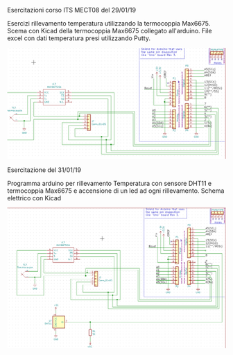 Esercitazioni corso ITS MECT08 del 29/01/19

Esercizi rillevamento temperatura utilizzando la termocoppia Max6675.
Scema con Kicad della termocoppia Max6675 collegato all'arduino.
File excel con dati temperatura presi utilizzando Putty.


![alt text](/img/circuit.png "Logo Title Text 1")


Esercitazione del 31/01/19

Programma arduino per rillevamento Temperatura con sensore DHT11 e termocoppia Max6675 e accensione di un led ad ogni rillevamento.
Schema elettrico con Kicad

![alt text](/img2/Circuit2.png "Secondo schema")
